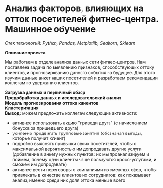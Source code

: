 # **Анализ факторов, влияющих на отток посетителей фитнес-центра. Машинное обучение**

_Стек технологий: Python, Pandas, Matplotlib, Seaborn, Sklearn_

**Описание проекта**

Мы работаем в отделе анализа данных сети фитнес-центров. Нам поставлена задача по выявлению признаков, способствующих оттоку клиентов, и прогнозированию данного события на будущее. Для этого изучим данные анкет наших посетителей и разработаем рекомендации коллегам по удержанию клиентов.  

**Загрузка данных и первичный обзор**  
**Предобработка данных и исследовательский анализ**  
**Модель прогнозирования оттока клиентов**  
**Кластеризация**  
**Вывод:** можем предложить коллегам следующие активности:  
- активнее использовать акцию "приведи друга" (с начислением бонусов за пришедшего друга) 
- усиленно продвигать групповые занятия (обозначая выгоды, которые получит клиент)  
- подробно выяснять привычки своих посетителей, чтобы с максимальной вероятностью им допродавать другие услуги (добавление в анкету нужных пунктов: их мы проанализируем и поймем, почему одни клиенты чаще пользуются кросс-услугами, и сможем им допродавать)  
- активнее вести переговоры с компаниями из смежных сфер, чтобы привлекать в качестве клиентов их сотрудников: как показывает анализ, именно среди них доля оттока меньше всего  
